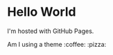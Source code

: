 <html>
<head>
<script type="text/javascript" src="crunchbase_info.json"></script>
</head>
<body>
<h1>Hello World</h1>
<p>I'm hosted with GitHub Pages.</p>
  
<p>Am I using a theme :coffee: :pizza:</p>
</body>


<script type="text/javascript" src="javascrip.js">
var mydata = JSON.parse("crunchbase_info.json");

console.log(mydata[0].basicInfo)
</script>
</html>

